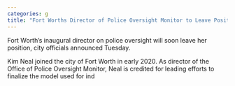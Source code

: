 ```yaml
---
categories: g
title: "Fort Worths Director of Police Oversight Monitor to Leave Position"
---
```


Fort Worth’s inaugural director on police oversight will soon leave her position, city officials announced Tuesday.



Kim Neal joined the city of Fort Worth in early 2020. As director of the Office of Police Oversight Monitor, Neal is credited for leading efforts to finalize the model used for ind